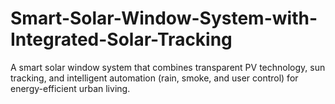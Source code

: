 # Smart-Solar-Window-System-with-Integrated-Solar-Tracking
A smart solar window system that combines transparent PV technology, sun tracking, and intelligent automation (rain, smoke, and user control) for energy-efficient urban living.
